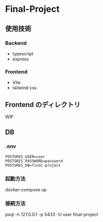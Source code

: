 # Final-Project

## 使用技術

### Backend

- typescript
- express

### Frontend

- Vite
- tailwind css

## Frontend のディレクトリ

WIP

## DB

### .env

```.env
POSTGRES_USER=user
POSTGRES_PASSWORD=password
POSTGRES_DB=final-project
```

### 起動方法

docker-compose up

### 接続方法

psql -h 127.0.0.1 -p 5433 -U user final-project
